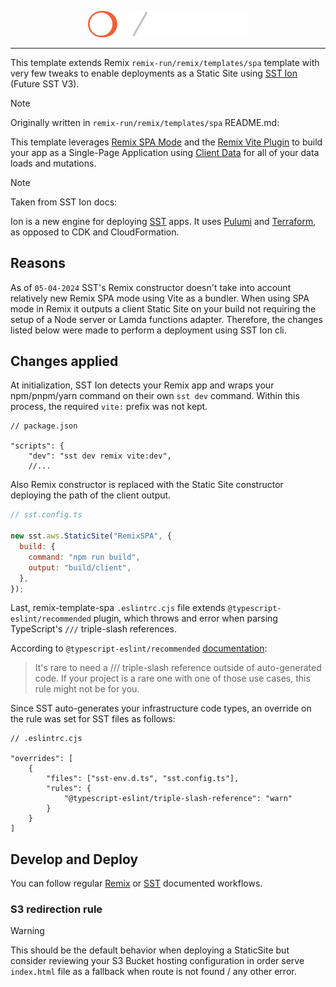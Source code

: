 <p align="center">
    <picture>
  <source media="(prefers-color-scheme: dark)" srcset="https://raw.githubusercontent.com/diselostudio/sst-remix-spa/main/public/brand-dark.svg">
  <source media="(prefers-color-scheme: light)" srcset="https://raw.githubusercontent.com/diselostudio/sst-remix-spa/main/public/brand-light.svg">
  <img alt="Shows Ion and Remix logos." src="https://raw.githubusercontent.com/diselostudio/sst-remix-spa/main/public/brand-dark.svg" width="256">
</picture>
</p>

---

This template extends Remix `remix-run/remix/templates/spa` template with very few tweaks to enable deployments as a Static Site using [SST Ion](https://ion.sst.dev/docs/) (Future SST V3).

> [!NOTE]
>
> Originally written in `remix-run/remix/templates/spa` README.md:
>
> This template leverages [Remix SPA Mode](https://remix.run/docs/en/main/future/spa-mode) and the [Remix Vite Plugin](https://remix.run/docs/en/main/future/vite) to build your app as a Single-Page Application using [Client Data](https://>remix.run/docs/en/main/guides/client-data) for all of your data loads and mutations.

> [!NOTE]
>
> Taken from SST Ion docs:
>
> Ion is a new engine for deploying [SST](https://sst.dev/) apps. It uses [Pulumi](https://www.pulumi.com/) and [Terraform](https://www.terraform.io/), as opposed to CDK and CloudFormation.

## Reasons

As of `05-04-2024` SST's Remix constructor doesn't take into account relatively new Remix SPA mode using Vite as a bundler. When using SPA mode in Remix it outputs a client Static Site on your build not requiring the setup of a Node server or Lamda functions adapter. Therefore, the changes listed below were made to perform a deployment using SST Ion cli.

## Changes applied

At initialization, SST Ion detects your Remix app and wraps your npm/pnpm/yarn command on their own `sst dev` command. Within this process, the required `vite:` prefix was not kept.

```jsonc
// package.json

"scripts": {
    "dev": "sst dev remix vite:dev",
    //...
```

Also Remix constructor is replaced with the Static Site constructor deploying the path of the client output.

```javascript
// sst.config.ts

new sst.aws.StaticSite("RemixSPA", {
  build: {
    command: "npm run build",
    output: "build/client",
  },
});
```

Last, remix-template-spa `.eslintrc.cjs` file extends `@typescript-eslint/recommended` plugin, which throws and error when parsing TypeScript's `///` triple-slash references.

According to `@typescript-eslint/recommended` [documentation](https://typescript-eslint.io/rules/triple-slash-reference/):

> It's rare to need a /// triple-slash reference outside of auto-generated code. If your project is a rare one with one of those use cases, this rule might not be for you.

Since SST auto-generates your infrastructure code types, an override on the rule was set for SST files as follows:

```jsonc
// .eslintrc.cjs

"overrides": [
    {
        "files": ["sst-env.d.ts", "sst.config.ts"],
        "rules": {
            "@typescript-eslint/triple-slash-reference": "warn"
        }
    }
]
```

## Develop and Deploy

You can follow regular [Remix](https://remix.run/docs/en/main/future/spa-mode#development) or [SST](https://ion.sst.dev/docs/reference/cli/#dev) documented workflows.

### S3 redirection rule

> [!WARNING]
> This should be the default behavior when deploying a StaticSite but consider reviewing your S3 Bucket hosting configuration in order serve `index.html` file as a fallback when route is not found / any other error.
